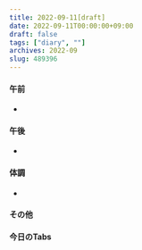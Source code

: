 ```yaml
---
title: 2022-09-11[draft]
date: 2022-09-11T00:00:00+09:00
draft: false
tags: ["diary", ""]
archives: 2022-09
slug: 489396
---
```

#### 午前
- 
#### 午後
- 
#### 体調
- 
#### その他
#### 今日のTabs